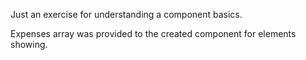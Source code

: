 Just an exercise for understanding a component basics.

Expenses array was provided to the created component for elements showing.